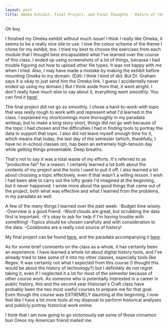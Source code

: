 ```yaml
---
layout: post
title: Omeka Exhibit, Final Project, and Final Thoughts - Return of the Exercises/The History Student Awakens early to finish her project
---
```


Oh boy.

I finished my Omeka exhibit without much issue! I think I really like Omeka, it seems to be a really nice site to use. I love the colour scheme of the theme I chose for my exhibit, too. I tried my best to choose the exercises from each module that I thought best encapsulated what I've learned over the course of this class. I ended up using screenshots of a lot of things, because I had trouble figuring out how to upload other file types. It was not happy with me when I tried. Also, I may have made a mistake by making the exhibit before mounting Omeka to my domain. (Edit: I think I kind of did. But Dr. Graham says it is okay to just send him the Omeka link. I guess I accidentally never ended up using my domain.) But I think aside from that, it went alright. I don't really have much else to say about it, everything went smoothly. You can find it [here!](http://theeleanor.omeka.net/)

The final project did not go so smoothly. I chose a hard-to-work-with topic that was really rough to work with and represent what I'd learned in the class. I explained my shortcomings more thoroughly in my paradata writeup, but to make a long story short, things did not go well because of the topic I had chosen and the difficulties I had in finding tools to portray the data to support that topic. I also did not leave myself enough time for it, which means that today, the last day of the semester (which, thankfully, I have no in-school classes on), has been an extremely high-tension day while getting things presentable. Deep breaths.

That's not to say it was a total waste of my efforts. It's referred to as "productive fail" for a reason. I certainly learned a lot both about the contents of my project and the tools I used to pull it off. I also learned a lot about choosing a topic effectively, even if that wasn't a willing lesson. I wish I had been able to carry out the lofty goals I'd imagined at the beginning, but it never happened. I wrote more about the good things that came out of the project, both what was effective and what I learned from the problems, in my paradata as well.

A few of the many things I learned over the past week:
-Budget time wisely.
-Overview is a good friend.
-Word clouds are great, but scrubbing the data first is important.
-It's okay to ask for help if I'm having trouble with something!
-Topics should be chosen carefully and with consideration to the data.
-Cookbooks are a really cool source of history!

My final project can be found [here](http://the-eleanor.github.io/Final-Project/index.html), and the paradata accompanying it [here](https://github.com/the-eleanor/Final-Project/blob/master/Paradata.md).

As for some brief comments on the class as a whole, it has certainly been an experience. I have learned a whole lot about digital history tools, and I've already tried to take some of it into my other classes, especially tools like Regex. It was certainly not what I expected from this course (I thought this would be about the history of technology?) but I definitely do not regret taking it, even if I neglected it a lot for most of the semester because of other course work. As someone who is potentially interested in a career in public history, this and the second year Historian's Craft class have probably been the two most useful courses to prepare me for that goal. Even though the course was EXTREMELY daunting at the beginning, I now feel like I have a lot more tools at my disposal to perform historical analyses and publicly portray historical work online.

I think that I am now going to go victoriously eat some of those cinnamon bun Oreos my American friend mailed me.

